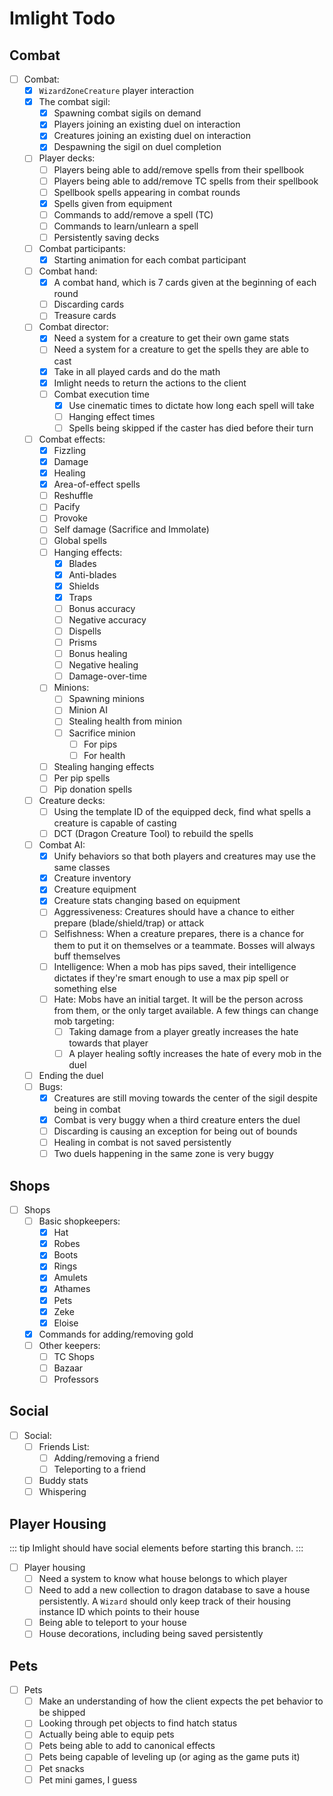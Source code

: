 # Imlight Todo

## Combat

- [ ] Combat:
  - [x] `WizardZoneCreature` player interaction
  - [x] The combat sigil:
    - [x] Spawning combat sigils on demand
    - [x] Players joining an existing duel on interaction
    - [x] Creatures joining an existing duel on interaction
    - [x] Despawning the sigil on duel completion
  - [ ] Player decks:
    - [ ] Players being able to add/remove spells from their spellbook
    - [ ] Players being able to add/remove TC spells from their spellbook
    - [ ] Spellbook spells appearing in combat rounds
    - [x] Spells given from equipment
    - [ ] Commands to add/remove a spell (TC)
    - [ ] Commands to learn/unlearn a spell
    - [ ] Persistently saving decks
  - [ ] Combat participants:
    - [x] Starting animation for each combat participant
  - [ ] Combat hand:
    - [x] A combat hand, which is 7 cards given at the beginning of each round
    - [ ] Discarding cards
    - [ ] Treasure cards
  - [ ] Combat director:
    - [x] Need a system for a creature to get their own game stats
    - [ ] Need a system for a creature to get the spells they are able to cast
    - [x] Take in all played cards and do the math
    - [x] Imlight needs to return the actions to the client
    - [ ] Combat execution time
      - [x] Use cinematic times to dictate how long each spell will take
      - [ ] Hanging effect times
      - [ ] Spells being skipped if the caster has died before their turn
  - [ ] Combat effects:
    - [x] Fizzling
    - [x] Damage
    - [x] Healing
    - [x] Area-of-effect spells
    - [ ] Reshuffle
    - [ ] Pacify
    - [ ] Provoke
    - [ ] Self damage (Sacrifice and Immolate)
    - [ ] Global spells
    - [ ] Hanging effects:
      - [x] Blades
      - [x] Anti-blades
      - [x] Shields
      - [x] Traps
      - [ ] Bonus accuracy
      - [ ] Negative accuracy
      - [ ] Dispells
      - [ ] Prisms
      - [ ] Bonus healing
      - [ ] Negative healing
      - [ ] Damage-over-time
    - [ ] Minions:
      - [ ] Spawning minions
      - [ ] Minion AI
      - [ ] Stealing health from minion
      - [ ] Sacrifice minion
        - [ ] For pips
        - [ ] For health
    - [ ] Stealing hanging effects
    - [ ] Per pip spells
    - [ ] Pip donation spells
  - [ ] Creature decks:
    - [ ] Using the template ID of the equipped deck, find what spells a creature is capable of casting
    - [ ] DCT (Dragon Creature Tool) to rebuild the spells
  - [ ] Combat AI:
    - [x] Unify behaviors so that both players and creatures may use the same classes
    - [x] Creature inventory
    - [x] Creature equipment
    - [x] Creature stats changing based on equipment
    - [ ] Aggressiveness: Creatures should have a chance to either prepare (blade/shield/trap) or attack
    - [ ] Selfishness: When a creature prepares, there is a chance for them to put it on themselves or a teammate. Bosses will always buff themselves
    - [ ] Intelligence: When a mob has pips saved, their intelligence dictates if they're smart enough to use a max pip spell or something else
    - [ ] Hate: Mobs have an initial target. It will be the person across from them, or the only target available. A few things can change mob targeting:
      - [ ] Taking damage from a player greatly increases the hate towards that player
      - [ ] A player healing softly increases the hate of every mob in the duel
  - [ ] Ending the duel
  - [ ] Bugs:
    - [x] Creatures are still moving towards the center of the sigil despite being in combat
    - [x] Combat is very buggy when a third creature enters the duel
    - [ ] Discarding is causing an exception for being out of bounds
    - [ ] Healing in combat is not saved persistently
    - [ ] Two duels happening in the same zone is very buggy

## Shops

- [ ] Shops
  - [ ] Basic shopkeepers:
    - [x] Hat
    - [x] Robes
    - [x] Boots
    - [x] Rings
    - [x] Amulets
    - [x] Athames
    - [x] Pets
    - [x] Zeke
    - [x] Eloise
  - [x] Commands for adding/removing gold
  - [ ] Other keepers:
    - [ ] TC Shops
    - [ ] Bazaar
    - [ ] Professors

## Social

- [ ] Social:
  - [ ] Friends List:
    - [ ] Adding/removing a friend
    - [ ] Teleporting to a friend
  - [ ] Buddy stats
  - [ ] Whispering

## Player Housing

::: tip
Imlight should have social elements before starting this branch.
:::

- [ ] Player housing
  - [ ] Need a system to know what house belongs to which player
  - [ ] Need to add a new collection to dragon database to save a house persistently. A `Wizard` should only keep track of their housing instance ID which points to their house
  - [ ] Being able to teleport to your house
  - [ ] House decorations, including being saved persistently

## Pets

- [ ] Pets
  - [ ] Make an understanding of how the client expects the pet behavior to be shipped
  - [ ] Looking through pet objects to find hatch status
  - [ ] Actually being able to equip pets
  - [ ] Pets being able to add to canonical effects
  - [ ] Pets being capable of leveling up (or aging as the game puts it)
  - [ ] Pet snacks
  - [ ] Pet mini games, I guess
